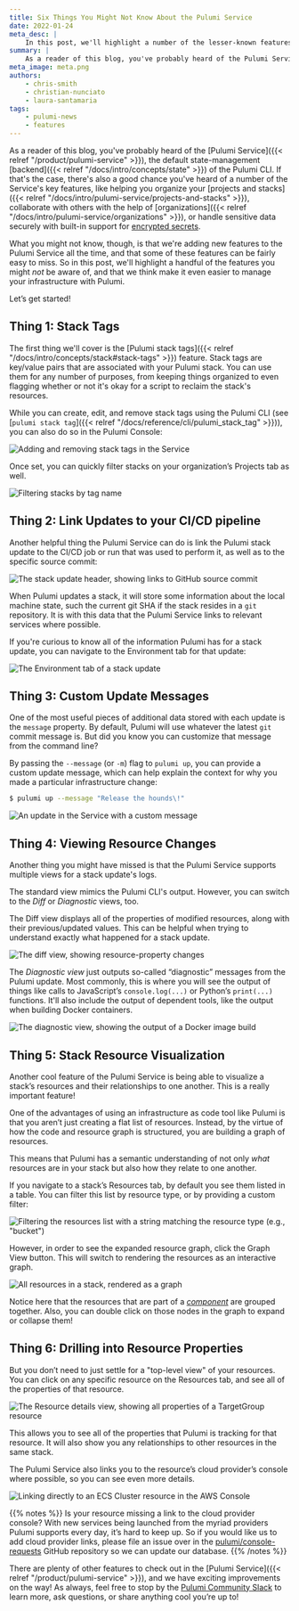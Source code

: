 ```yaml
---
title: Six Things You Might Not Know About the Pulumi Service
date: 2022-01-24
meta_desc: |
    In this post, we'll highlight a number of the lesser-known features of the Pulumi Service that make it even easier to manage your infrastructure with Pulumi.
summary: |
    As a reader of this blog, you've probably heard of the Pulumi Service, the default state-management backend of the Pulumi CLI, and if that's the case, there's a good chance you've also heard of many of its key features. But did you know we're adding new features to the Service all the time---some of which are incredibly easy to miss? In this post, we'll highlight a few of those lesser-known features that we think make it even easier to manage your infrastructure with Pulumi.
meta_image: meta.png
authors:
    - chris-smith
    - christian-nunciato
    - laura-santamaria
tags:
    - pulumi-news
    - features
---
```


As a reader of this blog, you've probably heard of the [Pulumi Service]({{< relref "/product/pulumi-service" >}}), the default state-management [backend]({{< relref "/docs/intro/concepts/state" >}}) of the Pulumi CLI. If that's the case, there's also a good chance you've heard of a number of the Service's key features, like helping you organize your [projects and stacks]({{< relref "/docs/intro/pulumi-service/projects-and-stacks" >}}), collaborate with others with the help of [organizations]({{< relref "/docs/intro/pulumi-service/organizations" >}}), or handle sensitive data securely with built-in support for [encrypted secrets](https://www.pulumi.com/docs/intro/concepts/secrets/).

What you might not know, though, is that we're adding new features to the Pulumi Service all the time, and that some of these features can  be fairly easy to miss. So in this post, we'll highlight a handful of the features you might _not_ be aware of, and that we think make it even easier to manage your infrastructure with Pulumi.

Let’s get started!

## Thing 1: Stack Tags

The first thing we'll cover is the [Pulumi stack tags]({{< relref "/docs/intro/concepts/stack#stack-tags" >}}) feature. Stack tags are key/value pairs that are associated with your Pulumi stack. You can use them for any number of purposes, from keeping things organized to even flagging whether or not it's okay for a script to reclaim the stack's resources.

While you can create, edit, and remove stack tags using the Pulumi CLI (see [`pulumi stack tag`]({{< relref "/docs/reference/cli/pulumi_stack_tag" >}})), you can also do so in the Pulumi Console:

![Adding and removing stack tags in the Service ](https://user-images.githubusercontent.com/274700/150612443-b0b187e1-6329-42ca-816f-01de1bc5d4ff.gif)

Once set, you can quickly filter stacks on your organization’s Projects tab as well.

![Filtering stacks by tag name](https://user-images.githubusercontent.com/274700/150613454-1554b763-2e8b-42e9-80ce-e629048bb1b9.png)

## Thing 2: Link Updates to your CI/CD pipeline

Another helpful thing the Pulumi Service can do is link the Pulumi stack update to the CI/CD job or run that was used to perform it, as well as to the specific source commit:

![The stack update header, showing links to GitHub source commit](https://user-images.githubusercontent.com/274700/150612892-f8e84597-2ce2-4687-8acc-236a57f6c6a4.png)

When Pulumi updates a stack, it will store some information about the local machine state, such the current git SHA if the stack resides in a `git` repository. It is with this data that the Pulumi Service links to relevant services where possible.

If you're curious to know all of the information Pulumi has for a stack update, you can navigate to the Environment tab for that update:

![The Environment tab of a stack update](https://user-images.githubusercontent.com/274700/150613104-510c755f-180e-4f0c-a2cb-e9f9816649e6.png)

## Thing 3: Custom Update Messages

One of the most useful pieces of additional data stored with each update is the `message` property. By default, Pulumi will use whatever the latest `git` commit message is. But did you know you can customize that message from the command line?

By passing the `--message` (or `-m`) flag to `pulumi up`, you can provide a custom update message, which can help explain the context for why you made a particular infrastructure change:

```bash
$ pulumi up --message "Release the hounds\!"
```

![An update in the Service with a custom message](https://user-images.githubusercontent.com/274700/150614494-b1c6aef1-aed0-4de5-a815-f4f8ddcef48a.png)

## Thing 4: Viewing Resource Changes

Another thing you might have missed is that the Pulumi Service supports multiple views for a stack update's logs.

The standard view mimics the Pulumi CLI's output. However, you can switch to the _Diff_ or _Diagnostic_ views, too.

The Diff view displays all of the properties of modified resources, along with their previous/updated values. This can be helpful when trying to understand exactly what happened for a stack update.

![The diff view, showing resource-property changes](https://user-images.githubusercontent.com/274700/150618931-5881cc70-36ab-4e46-b01c-53c13b8edfa1.png)

The _Diagnostic view_ just outputs so-called “diagnostic” messages from the Pulumi update. Most commonly, this is where you will see the output of things like calls to JavaScript’s `console.log(...)` or Python’s `print(...)` functions. It'll also include the output of dependent tools, like the output when building Docker containers.

![The diagnostic view, showing the output of a Docker image build](https://user-images.githubusercontent.com/274700/150619125-8067b1c6-843d-4f52-999c-69f8e184870e.png)

## Thing 5: Stack Resource Visualization

Another cool feature of the Pulumi Service is being able to visualize a stack’s resources and their relationships to one another. This is a really important feature!

One of the advantages of using an infrastructure as code tool like Pulumi is that you aren’t just creating a flat list of resources. Instead, by the virtue of how the code and resource graph is structured, you are building a graph of resources.

This means that Pulumi has a semantic understanding of not only _what_ resources are in your stack but also how they relate to one another.

If you navigate to a stack’s Resources tab, by default you see them listed in a table. You can filter this list by resource type, or by providing a custom filter:

![Filtering the resources list with a string matching the resource type (e.g., "bucket")](https://user-images.githubusercontent.com/274700/150619318-9d452d1f-dc30-4907-af6a-9941c4c5fa68.png)

However, in order to see the expanded resource graph, click the Graph View button. This will switch to rendering the resources as an interactive graph.

![All resources in a stack, rendered as a graph](https://user-images.githubusercontent.com/274700/150619812-e32419b9-db31-489f-b132-df59b4da2c9f.png)

Notice here that the resources that are part of a [_component_](https://www.pulumi.com/docs/intro/concepts/resources/#components) are grouped together. Also, you can double click on those nodes in the graph to expand or collapse them!

## Thing 6: Drilling into Resource Properties

But you don’t need to just settle for a "top-level view" of your resources. You can click on any specific resource on the Resources tab, and see all of the properties of that resource.

![The Resource details view, showing all properties of a TargetGroup resource](https://user-images.githubusercontent.com/274700/150619959-7025d772-14e5-45a7-b660-78a1fc8d769b.png)

This allows you to see all of the properties that Pulumi is tracking for that resource. It will also show you any relationships to other resources in the same stack.

The Pulumi Service also links you to the resource’s cloud provider’s console where possible, so you can see even more details.

![Linking directly to an ECS Cluster resource in the AWS Console](https://user-images.githubusercontent.com/274700/150620181-be3e7a09-3630-4898-89fa-7c7b775e1d35.png)

{{% notes %}}
Is your resource missing a link to the cloud provider console? With new services being launched from the myriad providers Pulumi supports every day, it’s hard to keep up. So if you would like us to add cloud provider links, please file an issue over in the [pulumi/console-requests](http://github.com/pulumi/console-requests/) GitHub repository so we can update our database.
{{% /notes %}}

There are plenty of other features to check out in the [Pulumi Service]({{< relref "/product/pulumi-service" >}}), and we have exciting improvements on the way! As always, feel free to stop by the [Pulumi Community Slack](https://slack.pulumi.com) to learn more, ask questions, or share anything cool you’re up to!
